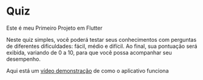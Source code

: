 # Quiz

Este é meu Primeiro Projeto em Flutter

Neste quiz simples, você poderá testar seus conhecimentos com perguntas de diferentes dificuldades: fácil, médio e difícil. Ao final, sua pontuação será exibida, variando de 0 a 10, para que você possa acompanhar seu desempenho.

Aqui está um [vídeo demonstração](https://youtube.com/shorts/YV09Q_urPFw?feature=share) de como o aplicativo funciona
